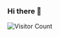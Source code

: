 ### Hi there 👋

![Visitor Count](https://profile-counter.glitch.me/ToNyRANDRIAMANANTSOA/count.svg)

<!--
**ToNyRANDRIAMANANTSOA/ToNyRANDRIAMANANTSOA** is a ✨ _special_ ✨ repository because its `README.md` (this file) appears on your GitHub profile.

Here are some ideas to get you started:

- 🔭 I’m currently working on ...
- 🌱 I’m currently learning ...
- 👯 I’m looking to collaborate on ...
- 🤔 I’m looking for help with ...
- 💬 Ask me about ...
- 📫 How to reach me: ...
- 😄 Pronouns: ...
- ⚡ Fun fact: ...
-->
